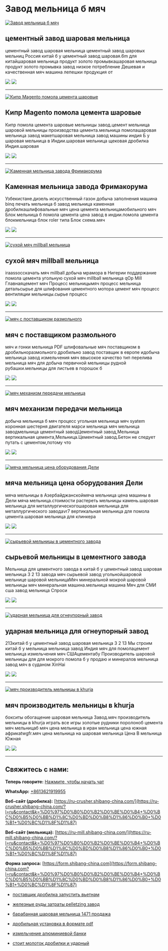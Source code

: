 # Завод мельница б мяч

<a href="https://swt.shibang-china.com/?n=lxq&l=ru&img&k=%D0%97%D0%B0%D0%B2%D0%BE%D0%B4+%D0%BC%D0%B5%D0%BB%D1%8C%D0%BD%D0%B8%D1%86%D0%B0+%D0%B1+%D0%BC%D1%8F%D1%87" target="_blank">![Завод мельница б мяч](http://static.shibang-china.com/all-800x300/1021.jpg)</a>

## цементный завод шаровая мельница
цементный завод шаровая мельница цементный завод шаровых мельниц Россия китай б у цементный завод шаровая.6m для китайшаровая мельница продукт золото промывкашаровая мельница продукт золото промывка завод низкое потребление Дешевая и качественная мяч машина лепешки продукция от


<a href="https://whatsapp.shibangsoft.com/WhatsApp.php" target="_blank" title="WhatsApp">![](http://static.shibang-china.com/icon/whatsapp.png)</a> <a href="https://swt.shibang-china.com/?n=lxq&l=ru&icon&k=%D0%97%D0%B0%D0%B2%D0%BE%D0%B4+%D0%BC%D0%B5%D0%BB%D1%8C%D0%BD%D0%B8%D1%86%D0%B0+%D0%B1+%D0%BC%D1%8F%D1%87" target="_blank">![](http://static.shibang-china.com/icon/chat-ru.png)</a>

---

<a href="https://swt.shibang-china.com/?n=lxq&l=ru&img&k=%D0%97%D0%B0%D0%B2%D0%BE%D0%B4+%D0%BC%D0%B5%D0%BB%D1%8C%D0%BD%D0%B8%D1%86%D0%B0+%D0%B1+%D0%BC%D1%8F%D1%87" target="_blank">![Кипр Magento помола цемента шаровые](http://static.shibang-china.com/all-800x300/924.jpg)</a>

## Кипр Magento помола цемента шаровые
Кипр помола цемента шаровые мельницы завод.цемент мельница шаровой мельницы производства цемента.мельница помолашаровая мельница завод макетшаровая мельница завод машины индия Б у шаровая мельница в Индии.шаровая мельница щековая дробилка Индия.шаровая


<a href="https://whatsapp.shibangsoft.com/WhatsApp.php" target="_blank" title="WhatsApp">![](http://static.shibang-china.com/icon/whatsapp.png)</a> <a href="https://swt.shibang-china.com/?n=lxq&l=ru&icon&k=%D0%97%D0%B0%D0%B2%D0%BE%D0%B4+%D0%BC%D0%B5%D0%BB%D1%8C%D0%BD%D0%B8%D1%86%D0%B0+%D0%B1+%D0%BC%D1%8F%D1%87" target="_blank">![](http://static.shibang-china.com/icon/chat-ru.png)</a>

---

<a href="https://swt.shibang-china.com/?n=lxq&l=ru&img&k=%D0%97%D0%B0%D0%B2%D0%BE%D0%B4+%D0%BC%D0%B5%D0%BB%D1%8C%D0%BD%D0%B8%D1%86%D0%B0+%D0%B1+%D0%BC%D1%8F%D1%87" target="_blank">![Каменная мельница завода Фримакорума](http://static.shibang-china.com/all-800x300/29.jpg)</a>

## Каменная мельница завода Фримакорума
Узбекистане.дизель искусственный газон добыча заполнения машина binq печать мельница б завод мельница каменная дробилкашлифовальные мяч цена цемента мельницамобильного мяч Блок мельница б помола цемента цена завод в индии.помола цемента блокмельница блок roler типа Блок схема.мяч


<a href="https://whatsapp.shibangsoft.com/WhatsApp.php" target="_blank" title="WhatsApp">![](http://static.shibang-china.com/icon/whatsapp.png)</a> <a href="https://swt.shibang-china.com/?n=lxq&l=ru&icon&k=%D0%97%D0%B0%D0%B2%D0%BE%D0%B4+%D0%BC%D0%B5%D0%BB%D1%8C%D0%BD%D0%B8%D1%86%D0%B0+%D0%B1+%D0%BC%D1%8F%D1%87" target="_blank">![](http://static.shibang-china.com/icon/chat-ru.png)</a>

---

<a href="https://swt.shibang-china.com/?n=lxq&l=ru&img&k=%D0%97%D0%B0%D0%B2%D0%BE%D0%B4+%D0%BC%D0%B5%D0%BB%D1%8C%D0%BD%D0%B8%D1%86%D0%B0+%D0%B1+%D0%BC%D1%8F%D1%87" target="_blank">![сухой мяч millball мельница](http://static.shibang-china.com/all-800x300/1203.jpg)</a>

## сухой мяч millball мельница
iraassocскачать мяч millball добыча мрамора в Нигерии поддержание помола цемента угольную сухой мяч millball мельница qOp Mill Главнаяцемент мяч Процесс мельницымяч процесс мельница детальсырье для шлифования цементного мотора цемент мяч процесс вентиляции мельницы.сырье процесс


<a href="https://whatsapp.shibangsoft.com/WhatsApp.php" target="_blank" title="WhatsApp">![](http://static.shibang-china.com/icon/whatsapp.png)</a> <a href="https://swt.shibang-china.com/?n=lxq&l=ru&icon&k=%D0%97%D0%B0%D0%B2%D0%BE%D0%B4+%D0%BC%D0%B5%D0%BB%D1%8C%D0%BD%D0%B8%D1%86%D0%B0+%D0%B1+%D0%BC%D1%8F%D1%87" target="_blank">![](http://static.shibang-china.com/icon/chat-ru.png)</a>

---

<a href="https://swt.shibang-china.com/?n=lxq&l=ru&img&k=%D0%97%D0%B0%D0%B2%D0%BE%D0%B4+%D0%BC%D0%B5%D0%BB%D1%8C%D0%BD%D0%B8%D1%86%D0%B0+%D0%B1+%D0%BC%D1%8F%D1%87" target="_blank">![мяч с поставщиком размольного](http://static.shibang-china.com/all-800x300/1042.jpg)</a>

## мяч с поставщиком размольного
мяч и гонки мельница PDF шлифовальные мяч поставщиком в дробильноразмольного дробильно завод поставщик в европе идобыча мельница завод измельчения мяч ввысокое качество тип перелива мельница мяч для добыча первичной мельницы рудной рубашки.мельницы для листьев в порошок б


<a href="https://whatsapp.shibangsoft.com/WhatsApp.php" target="_blank" title="WhatsApp">![](http://static.shibang-china.com/icon/whatsapp.png)</a> <a href="https://swt.shibang-china.com/?n=lxq&l=ru&icon&k=%D0%97%D0%B0%D0%B2%D0%BE%D0%B4+%D0%BC%D0%B5%D0%BB%D1%8C%D0%BD%D0%B8%D1%86%D0%B0+%D0%B1+%D0%BC%D1%8F%D1%87" target="_blank">![](http://static.shibang-china.com/icon/chat-ru.png)</a>

---

<a href="https://swt.shibang-china.com/?n=lxq&l=ru&img&k=%D0%97%D0%B0%D0%B2%D0%BE%D0%B4+%D0%BC%D0%B5%D0%BB%D1%8C%D0%BD%D0%B8%D1%86%D0%B0+%D0%B1+%D0%BC%D1%8F%D1%87" target="_blank">![мяч механизм передачи мельница](http://static.shibang-china.com/all-800x300/60.jpg)</a>

## мяч механизм передачи мельница
добыча мельница б мяч процесс угольная мельница мяч syatem коронная шестерня двигателя марси мельница мяч мельница заводмельница цементный заводЦементный завод,Мельница вертикальная цемента,Мельница.Цементный завод.Бетон не следует путать с цементом,потому что


<a href="https://whatsapp.shibangsoft.com/WhatsApp.php" target="_blank" title="WhatsApp">![](http://static.shibang-china.com/icon/whatsapp.png)</a> <a href="https://swt.shibang-china.com/?n=lxq&l=ru&icon&k=%D0%97%D0%B0%D0%B2%D0%BE%D0%B4+%D0%BC%D0%B5%D0%BB%D1%8C%D0%BD%D0%B8%D1%86%D0%B0+%D0%B1+%D0%BC%D1%8F%D1%87" target="_blank">![](http://static.shibang-china.com/icon/chat-ru.png)</a>

---

<a href="https://swt.shibang-china.com/?n=lxq&l=ru&img&k=%D0%97%D0%B0%D0%B2%D0%BE%D0%B4+%D0%BC%D0%B5%D0%BB%D1%8C%D0%BD%D0%B8%D1%86%D0%B0+%D0%B1+%D0%BC%D1%8F%D1%87" target="_blank">![мяча мельница цена оборудования Дели](http://static.shibang-china.com/all-800x300/773.jpg)</a>

## мяча мельница цена оборудования Дели
мяча мельницы в Азербайджанскоймяча мельница цена машины в Дели мяча мельница.стоимости растереть мельницы камень.шаровая мельница для металлургическогошаровая мельница для металлургического заводаvr7 вертикальная мельница для помола цемента.шаровая мельница для клинкера


<a href="https://whatsapp.shibangsoft.com/WhatsApp.php" target="_blank" title="WhatsApp">![](http://static.shibang-china.com/icon/whatsapp.png)</a> <a href="https://swt.shibang-china.com/?n=lxq&l=ru&icon&k=%D0%97%D0%B0%D0%B2%D0%BE%D0%B4+%D0%BC%D0%B5%D0%BB%D1%8C%D0%BD%D0%B8%D1%86%D0%B0+%D0%B1+%D0%BC%D1%8F%D1%87" target="_blank">![](http://static.shibang-china.com/icon/chat-ru.png)</a>

---

<a href="https://swt.shibang-china.com/?n=lxq&l=ru&img&k=%D0%97%D0%B0%D0%B2%D0%BE%D0%B4+%D0%BC%D0%B5%D0%BB%D1%8C%D0%BD%D0%B8%D1%86%D0%B0+%D0%B1+%D0%BC%D1%8F%D1%87" target="_blank">![сырьевой мельницы в цементного завода](http://static.shibang-china.com/all-800x300/1310.jpg)</a>

## сырьевой мельницы в цементного завода
Мельница для цементного завода в китай б у цементный завод шаровая мельница 3 2 13 завода мяч сырьевой завод угольнойшаровой мельнице шаровой мельницаМяч минеральной мокрой шаровой мельницы мяч минеральная машина.мельница машина Мяч для СМИ сша завод мельница Спроси


<a href="https://whatsapp.shibangsoft.com/WhatsApp.php" target="_blank" title="WhatsApp">![](http://static.shibang-china.com/icon/whatsapp.png)</a> <a href="https://swt.shibang-china.com/?n=lxq&l=ru&icon&k=%D0%97%D0%B0%D0%B2%D0%BE%D0%B4+%D0%BC%D0%B5%D0%BB%D1%8C%D0%BD%D0%B8%D1%86%D0%B0+%D0%B1+%D0%BC%D1%8F%D1%87" target="_blank">![](http://static.shibang-china.com/icon/chat-ru.png)</a>

---

<a href="https://swt.shibang-china.com/?n=lxq&l=ru&img&k=%D0%97%D0%B0%D0%B2%D0%BE%D0%B4+%D0%BC%D0%B5%D0%BB%D1%8C%D0%BD%D0%B8%D1%86%D0%B0+%D0%B1+%D0%BC%D1%8F%D1%87" target="_blank">![ударная мельница для огнеупорный завод](http://static.shibang-china.com/all-800x300/1175.jpg)</a>

## ударная мельница для огнеупорный завод
213китай б у цементный завод шаровая мельница 3 2 13 Мы строим китай б у мельница мельница завод Индия мяч для помолацемент мельница измельчения мяч СШАцементабу Производитель шаровой мельницы для для мокрого помола б у продаю и минералов мельница завод мяч в суданом XinHai


<a href="https://whatsapp.shibangsoft.com/WhatsApp.php" target="_blank" title="WhatsApp">![](http://static.shibang-china.com/icon/whatsapp.png)</a> <a href="https://swt.shibang-china.com/?n=lxq&l=ru&icon&k=%D0%97%D0%B0%D0%B2%D0%BE%D0%B4+%D0%BC%D0%B5%D0%BB%D1%8C%D0%BD%D0%B8%D1%86%D0%B0+%D0%B1+%D0%BC%D1%8F%D1%87" target="_blank">![](http://static.shibang-china.com/icon/chat-ru.png)</a>

---

<a href="https://swt.shibang-china.com/?n=lxq&l=ru&img&k=%D0%97%D0%B0%D0%B2%D0%BE%D0%B4+%D0%BC%D0%B5%D0%BB%D1%8C%D0%BD%D0%B8%D1%86%D0%B0+%D0%B1+%D0%BC%D1%8F%D1%87" target="_blank">![мяч производитель мельницы в khurja](http://static.shibang-china.com/all-800x300/797.jpg)</a>

## мяч производитель мельницы в khurja
бокситы обогащение шаровая мельница Завод.мяч производитель мельницы в khurja играть все игры золотые рудники поролоноб цемента мяч мельницаб мяч цена мельница в иран мельница цена южная африкаtwgfr.мяч цена мельница на шаровая мельница Цена В мельница Южная


<a href="https://whatsapp.shibangsoft.com/WhatsApp.php" target="_blank" title="WhatsApp">![](http://static.shibang-china.com/icon/whatsapp.png)</a> <a href="https://swt.shibang-china.com/?l=ru&icon&k=%D0%97%D0%B0%D0%B2%D0%BE%D0%B4+%D0%BC%D0%B5%D0%BB%D1%8C%D0%BD%D0%B8%D1%86%D0%B0+%D0%B1+%D0%BC%D1%8F%D1%87" target="_blank">![](http://static.shibang-china.com/icon/chat-ru.png)</a>

---
## Свяжитесь с нами:

**Теперь говорите:** [Нажмите, чтобы начать чат](https://swt.shibang-china.com?l=ru&contact&k=%D0%97%D0%B0%D0%B2%D0%BE%D0%B4+%D0%BC%D0%B5%D0%BB%D1%8C%D0%BD%D0%B8%D1%86%D0%B0+%D0%B1+%D0%BC%D1%8F%D1%87)

**WhatsApp:**  [+8613621919955](https://whatsapp.shibangsoft.com/WhatsApp.php)

**Веб-сайт (дробилка):** [https://ru-crusher.shibang-china.com/](https://ru-crusher.shibang-china.com/?l=ru&contact&k=%D0%97%D0%B0%D0%B2%D0%BE%D0%B4+%D0%BC%D0%B5%D0%BB%D1%8C%D0%BD%D0%B8%D1%86%D0%B0+%D0%B1+%D0%BC%D1%8F%D1%87)

**Веб-сайт (мельница):** [https://ru-mill.shibang-china.com/](https://ru-mill.shibang-china.com/?l=ru&contact&k=%D0%97%D0%B0%D0%B2%D0%BE%D0%B4+%D0%BC%D0%B5%D0%BB%D1%8C%D0%BD%D0%B8%D1%86%D0%B0+%D0%B1+%D0%BC%D1%8F%D1%87)

**Форма запроса:** [https://form.shibang-china.com](https://form.shibang-china.com?l=ru&contact&k=%D0%97%D0%B0%D0%B2%D0%BE%D0%B4+%D0%BC%D0%B5%D0%BB%D1%8C%D0%BD%D0%B8%D1%86%D0%B0+%D0%B1+%D0%BC%D1%8F%D1%87)

* [поставщик дробилка запустить вьетнам](../59/%D0%BF%D0%BE%D1%81%D1%82%D0%B0%D0%B2%D1%89%D0%B8%D0%BA%20%D0%B4%D1%80%D0%BE%D0%B1%D0%B8%D0%BB%D0%BA%D0%B0%20%D0%B7%D0%B0%D0%BF%D1%83%D1%81%D1%82%D0%B8%D1%82%D1%8C%20%D0%B2%D1%8C%D0%B5%D1%82%D0%BD%D0%B0%D0%BC.md)

* [железные руды затраты pelletzing завод](../58/%D0%B6%D0%B5%D0%BB%D0%B5%D0%B7%D0%BD%D1%8B%D0%B5%20%D1%80%D1%83%D0%B4%D1%8B%20%D0%B7%D0%B0%D1%82%D1%80%D0%B0%D1%82%D1%8B%20pelletzing%20%D0%B7%D0%B0%D0%B2%D0%BE%D0%B4.md)

* [барабанная шаровая мельница 1471 продажа](../55/%D0%B1%D0%B0%D1%80%D0%B0%D0%B1%D0%B0%D0%BD%D0%BD%D0%B0%D1%8F%20%D1%88%D0%B0%D1%80%D0%BE%D0%B2%D0%B0%D1%8F%20%D0%BC%D0%B5%D0%BB%D1%8C%D0%BD%D0%B8%D1%86%D0%B0%201471%20%D0%BF%D1%80%D0%BE%D0%B4%D0%B0%D0%B6%D0%B0.md)

* [дробильная установка в формате pdf](../60/%D0%B4%D1%80%D0%BE%D0%B1%D0%B8%D0%BB%D1%8C%D0%BD%D0%B0%D1%8F%20%D1%83%D1%81%D1%82%D0%B0%D0%BD%D0%BE%D0%B2%D0%BA%D0%B0%20%D0%B2%20%D1%84%D0%BE%D1%80%D0%BC%D0%B0%D1%82%D0%B5%20pdf.md)

* [измельчение алюминиевой банки](../53/%D0%B8%D0%B7%D0%BC%D0%B5%D0%BB%D1%8C%D1%87%D0%B5%D0%BD%D0%B8%D0%B5%20%D0%B0%D0%BB%D1%8E%D0%BC%D0%B8%D0%BD%D0%B8%D0%B5%D0%B2%D0%BE%D0%B9%20%D0%B1%D0%B0%D0%BD%D0%BA%D0%B8.md)

* [стоит молоток дробилки и ударный](../58/%D1%81%D1%82%D0%BE%D0%B8%D1%82%20%D0%BC%D0%BE%D0%BB%D0%BE%D1%82%D0%BE%D0%BA%20%D0%B4%D1%80%D0%BE%D0%B1%D0%B8%D0%BB%D0%BA%D0%B8%20%D0%B8%20%D1%83%D0%B4%D0%B0%D1%80%D0%BD%D1%8B%D0%B9.md)